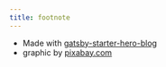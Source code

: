 ```yaml
---
title: footnote
---
```


* Made with [gatsby-starter-hero-blog](https://github.com/greglobinski/gatsby-starter-hero-blog)
* graphic by [pixabay.com](https://pixabay.com)
